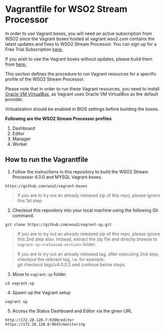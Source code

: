 # Vagrantfile for WSO2 Stream Processor

In order to use Vagrant boxes, you will need an active subscription from WSO2 since the Vagrant boxes hosted at vagrant.wso2.com contains the latest updates and fixes to WSO2 Stream Processor. You can sign up for a Free Trial Subscription [here.](https://wso2.com/free-trial-subscription)

If you wish to use the Vagrant boxes without updates, please build them from [here.](https://github.com/wso2/vagrant-boxes)

This section defines the procedure to run Vagrant resources for a specific profile of the WSO2 Stream Processor.

Please note that in order to run these Vagrant resources, you need to install
[Oracle VM VirtualBox](http://www.oracle.com/technetwork/server-storage/virtualbox/downloads/index.html),
as Vagrant uses Oracle VM VirtualBox as the default provider.

Virtualization should be enabled in BIOS settings before building the boxes.

**Following are the WSO2 Stream Processor profiles**

  1. Dashboard
  2. Editor
  3. Manager
  4. Worker

  ## How to run the Vagrantfile

  1.  Follow the instructions in this repository to build the WSO2 Stream Processor 4.0.0 and MYSQL Vagrant boxes.

  ```
  https://github.com/wso2/vagrant-boxes
  ```
  > If you are to try out an already released zip of this repo, please ignore this 1st step.

  2. Checkout this repository into your local machine using the following Git command.

  ```
  git clone https://github.com/wso2/vagrant-sp.git
  ```
  >If you are to try out an already released zip of this repo, please ignore this 2nd step also. Instead, extract the zip file and directly browse to `vagrant-sp-<released-version>` folder.

  >If you are to try out an already released tag, after executing 2nd step, checkout the relevant tag, i.e. for example: <br> git checkout tags/v4.0.0.2 and continue below steps.


  3. Move to `vagrant-sp` folder.

  ```
  cd vagrant-sp
  ```

  4. Spawn up the Vagrant setup

  ```
  vagrant up
  ```

  5. Access the Status Dashboard and Editor via the given URL

  ```
  http://172.28.128.7:9390/editor
  https://172.28.128.6:9643/monitoring
  ```
